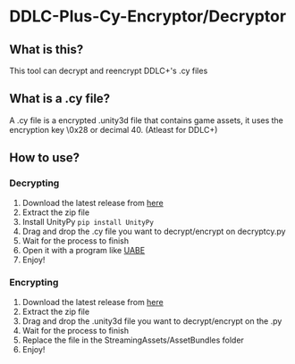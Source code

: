 #  DDLC-Plus-Cy-Encryptor/Decryptor

## What is this?

This tool can decrypt and reencrypt DDLC+'s .cy files

## What is a .cy file?

A .cy file is a encrypted .unity3d file that contains game assets, it uses the encryption key \0x28 or decimal 40. (Atleast for DDLC+)

## How to use?

### Decrypting
1. Download the latest release from [here](https://github.com/GuglioIsStupid/DDLC-Plus-Cy-Encryptor-Decryptor/releases/latest)
2. Extract the zip file
3. Install UnityPy `pip install UnityPy`
4. Drag and drop the .cy file you want to decrypt/encrypt on decryptcy.py 
5. Wait for the process to finish
6. Open it with a program like [UABE](https://github.com/SeriousCache/UABE)
7. Enjoy!

### Encrypting
1. Download the latest release from [here](https://github.com/GuglioIsStupid/DDLC-Plus-Cy-Encryptor-Decryptor/releases/latest)
2. Extract the zip file
3. Drag and drop the .unity3d file you want to decrypt/encrypt on the .py
4. Wait for the process to finish
5. Replace the file in the StreamingAssets/AssetBundles folder
6. Enjoy!
